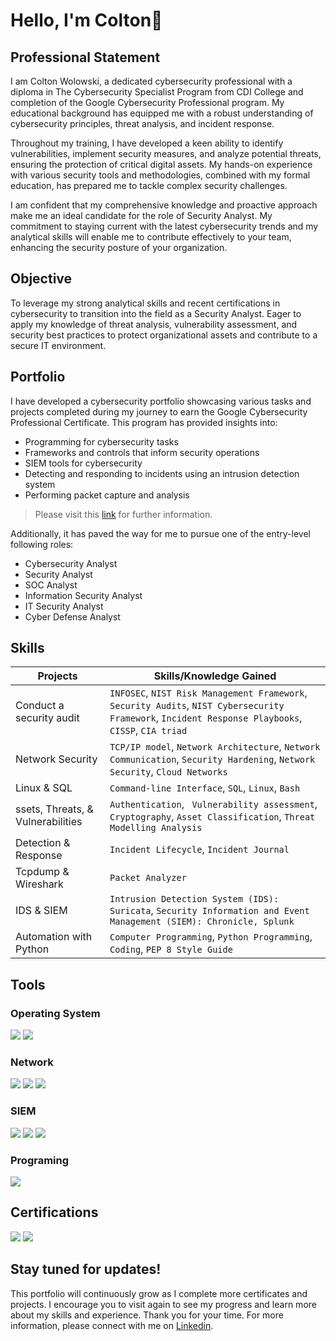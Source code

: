 # Hello, I'm Colton👋

## Professional Statement

I am Colton Wolowski, a dedicated cybersecurity professional with a diploma in The Cybersecurity Specialist Program from CDI College and completion of the Google Cybersecurity Professional program. My educational background has equipped me with a robust understanding of cybersecurity principles, threat analysis, and incident response.

Throughout my training, I have developed a keen ability to identify vulnerabilities, implement security measures, and analyze potential threats, ensuring the protection of critical digital assets. My hands-on experience with various security tools and methodologies, combined with my formal education, has prepared me to tackle complex security challenges.

I am confident that my comprehensive knowledge and proactive approach make me an ideal candidate for the role of Security Analyst. My commitment to staying current with the latest cybersecurity trends and my analytical skills will enable me to contribute effectively to your team, enhancing the security posture of your organization.

## Objective

To leverage my strong analytical skills and recent certifications in cybersecurity to transition into the field as a Security Analyst. Eager to apply my knowledge of threat analysis, vulnerability assessment, and security best practices to protect organizational assets and contribute to a secure IT environment.

## Portfolio

I have developed a cybersecurity portfolio showcasing various tasks and projects completed during my journey to earn the Google Cybersecurity Professional Certificate. This program has provided insights into:
* Programming for cybersecurity tasks
* Frameworks and controls that inform security operations
* SIEM tools for cybersecurity
* Detecting and responding to incidents using an intrusion detection system
* Performing packet capture and analysis
> Please visit this [link](https://www.coursera.org/professional-certificates/google-cybersecurity) for further information.
  

Additionally, it has paved the way for me to pursue one of the entry-level following roles:
* Cybersecurity Analyst
* Security Analyst
* SOC Analyst
* Information Security Analyst
* IT Security Analyst
* Cyber Defense Analyst

## Skills

| Projects |Skills/Knowledge Gained|
|--------------------------------------------------|---------------------|
|Conduct a security audit | `INFOSEC`, `NIST Risk Management Framework`, `Security Audits`, `NIST Cybersecurity Framework`, `Incident Response Playbooks`, `CISSP`, `CIA triad` |
|Network Security | `TCP/IP model`,  `Network Architecture`, `Network Communication`, `Security Hardening`, `Network Security`, `Cloud Networks` | 
|Linux & SQL | `Command-line Interface`, `SQL`, `Linux`, `Bash` | 
|ssets, Threats, & Vulnerabilities | `Authentication`, ` Vulnerability assessment`, `Cryptography`, `Asset Classification`, `Threat Modelling Analysis`|
|Detection & Response | `Incident Lifecycle`, `Incident Journal` |
|Tcpdump & Wireshark | `Packet Analyzer` | 
|IDS & SIEM | `Intrusion Detection System (IDS): Suricata`, `Security Information and Event Management (SIEM): Chronicle, Splunk` |
|Automation with Python | `Computer Programming`, `Python Programming`, `Coding`, `PEP 8 Style Guide`| 


## Tools


### Operating System

<div>
    <img src="https://img.shields.io/badge/-Windows%20OS-0078D4?&style=for-the-badge&logo=windows&logoColor=white" />
    <img src="https://img.shields.io/badge/-Linux-FCC624?&style=for-the-badge&logo=linux&logoColor=black" />
    



### Network
<div>
    <img src="https://img.shields.io/badge/-Wireshark-1679A7?&style=for-the-badge&logo=Wireshark&logoColor=white" />
    <img src="https://img.shields.io/badge/-Nmap-4682B4?&style=for-the-badge&logo=Nmap&logoColor=white" />
    <img src="https://img.shields.io/badge/-tcpdump-FF6F61?&style=for-the-badge&logo=tcpdump&logoColor=white" />


### SIEM
</div>
    <img src="https://img.shields.io/badge/-Splunk-000000?&style=for-the-badge&logo=Splunk&logoColor=white" />
    <img src="https://img.shields.io/badge/-Zeek-777BB4?&style=for-the-badge&logo=Zeek&logoColor=white" />
    <img src="https://img.shields.io/badge/-Suricata-EF3B2D?&style=for-the-badge&logo=Suricata&logoColor=white" />

### Programing 
<div>
    <img src="https://img.shields.io/badge/-Python-3776AB?&style=for-the-badge&logo=python&logoColor=white" />




## Certifications
<div>
    <img src="https://img.shields.io/badge/-CEH-008000?&style=for-the-badge&logo=CEH&logoColor=white" />
    <img src="https://img.shields.io/badge/-Google-000080?&style=for-the-badge&logo=google&logoColor=white" />


## **Stay tuned for updates!**

This portfolio will continuously grow as I complete more certificates and projects. I encourage you to visit again to see my progress and learn more about my skills and experience.
Thank you for your time. For more information, please connect with me on [Linkedin](linkedin.com/in/ketmanto-wangsa/).

